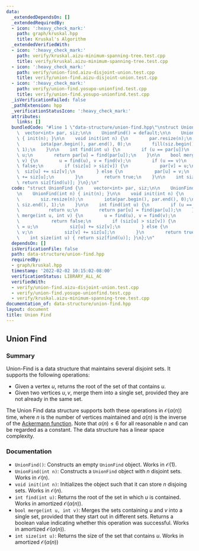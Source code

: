```yaml
---
data:
  _extendedDependsOn: []
  _extendedRequiredBy:
  - icon: ':heavy_check_mark:'
    path: graph/kruskal.hpp
    title: Kruskal's Algorithm
  _extendedVerifiedWith:
  - icon: ':heavy_check_mark:'
    path: verify/kruskal.aizu-minimum-spanning-tree.test.cpp
    title: verify/kruskal.aizu-minimum-spanning-tree.test.cpp
  - icon: ':heavy_check_mark:'
    path: verify/union-find.aizu-disjoint-union.test.cpp
    title: verify/union-find.aizu-disjoint-union.test.cpp
  - icon: ':heavy_check_mark:'
    path: verify/union-find.yosupo-unionfind.test.cpp
    title: verify/union-find.yosupo-unionfind.test.cpp
  _isVerificationFailed: false
  _pathExtension: hpp
  _verificationStatusIcon: ':heavy_check_mark:'
  attributes:
    links: []
  bundledCode: "#line 1 \"data-structure/union-find.hpp\"\nstruct UnionFind {\n  \
    \  vector<int> par, siz;\n\n    UnionFind() = default;\n\n    UnionFind(int n)\
    \ { init(n); }\n\n    void init(int n) {\n        par.resize(n);\n        siz.resize(n);\n\
    \        iota(par.begin(), par.end(), 0);\n        fill(siz.begin(), siz.end(),\
    \ 1);\n    }\n\n    int find(int u) {\n        if (u == par[u])\n            return\
    \ u;\n        return par[u] = find(par[u]);\n    }\n\n    bool merge(int u, int\
    \ v) {\n        u = find(u), v = find(v);\n        if (u == v)\n            return\
    \ false;\n        if (siz[u] > siz[v]) {\n            par[v] = u;\n          \
    \  siz[u] += siz[v];\n        } else {\n            par[u] = v;\n            siz[v]\
    \ += siz[u];\n        }\n        return true;\n    }\n\n    int size(int u) {\
    \ return siz[find(u)]; }\n};\n"
  code: "struct UnionFind {\n    vector<int> par, siz;\n\n    UnionFind() = default;\n\
    \n    UnionFind(int n) { init(n); }\n\n    void init(int n) {\n        par.resize(n);\n\
    \        siz.resize(n);\n        iota(par.begin(), par.end(), 0);\n        fill(siz.begin(),\
    \ siz.end(), 1);\n    }\n\n    int find(int u) {\n        if (u == par[u])\n \
    \           return u;\n        return par[u] = find(par[u]);\n    }\n\n    bool\
    \ merge(int u, int v) {\n        u = find(u), v = find(v);\n        if (u == v)\n\
    \            return false;\n        if (siz[u] > siz[v]) {\n            par[v]\
    \ = u;\n            siz[u] += siz[v];\n        } else {\n            par[u] =\
    \ v;\n            siz[v] += siz[u];\n        }\n        return true;\n    }\n\n\
    \    int size(int u) { return siz[find(u)]; }\n};\n"
  dependsOn: []
  isVerificationFile: false
  path: data-structure/union-find.hpp
  requiredBy:
  - graph/kruskal.hpp
  timestamp: '2022-02-02 10:15:02-08:00'
  verificationStatus: LIBRARY_ALL_AC
  verifiedWith:
  - verify/union-find.aizu-disjoint-union.test.cpp
  - verify/union-find.yosupo-unionfind.test.cpp
  - verify/kruskal.aizu-minimum-spanning-tree.test.cpp
documentation_of: data-structure/union-find.hpp
layout: document
title: Union Find
---
```


## Union Find

### Summary

Union-Find is a data structure that maintains several disjoint sets. It supports the following operations:
- Given a vertex $u$, returns the root of the set of that contains $u$.
- Given two vertices $u, v$, merge them into a single set, provided they are not already in the same set.

The Union Find data structure supports both these operations in $\mathcal{O}(\alpha(n))$ time, where $n$ is the number of vertices maintained and $\alpha(n)$ is the inverse of the [Ackermann function](https://en.wikipedia.org/wiki/Ackermann_function). Note that $\alpha(n) \leq 6$ for all reasonable $n$ and can be regarded as a constant. The data structure has a linear space complexity.

### Documentation

- `UnionFind()`: Constructs an empty `UnionFind` object. Works in $\mathcal{O}(1)$.
- `UnionFind(int n)`: Constructs a `UnionFind` object with $n$ disjoint sets. Works in $\mathcal{O}(n)$.
- `void init(int n)`: Initializes the object such that it can store $n$ disjoing sets. Works in $\mathcal{O}(n)$.  
- `int find(int u)`: Returns the root of the set in which $u$ is contained. Works in amortized $\mathcal{O}(\alpha(n))$.
- `bool merge(int u, int v)`: Merges the sets containing $u$ and $v$ into a single set, provided that they start out in different sets. Returns a boolean value indicating whether this operation was successful. Works in amortized $\mathcal{O}(\alpha(n))$.
- `int size(int u)`: Returns the size of the set that contains $u$. Works in amortized $\mathcal{O}(\alpha(n))$
